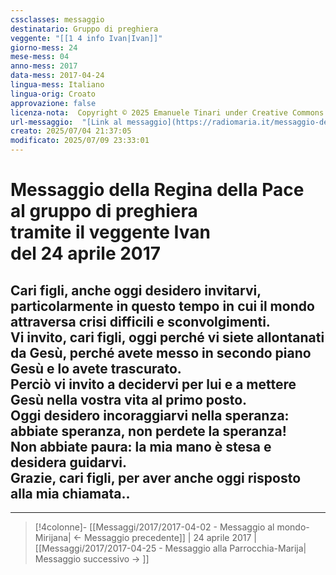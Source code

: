 ```yaml
---
cssclasses: messaggio
destinatario: Gruppo di preghiera
veggente: "[[1 4 info Ivan|Ivan]]"
giorno-mess: 24
mese-mess: 04
anno-mess: 2017
data-mess: 2017-04-24
lingua-mess: Italiano
lingua-orig: Croato
approvazione: false
licenza-nota:  Copyright © 2025 Emanuele Tinari under Creative Commons BY-NC-SA 4.0 https://creativecommons.org/licenses/by-nc-sa/4.0/
url-messaggio:  "[Link al messaggio](https://radiomaria.it/messaggio-del-24-aprile-2017/)"
creato: 2025/07/04 21:37:05
modificato: 2025/07/09 23:33:01
---
```


# Messaggio della Regina della Pace<br>al gruppo di preghiera<br>tramite il veggente Ivan<br>del 24 aprile 2017

## Cari figli, anche oggi desidero invitarvi, particolarmente in questo tempo in cui il mondo attraversa crisi difficili e sconvolgimenti.<br>Vi invito, cari figli, oggi perché vi siete allontanati da Gesù, perché avete messo in secondo piano Gesù e lo avete trascurato.<br>Perciò vi invito a decidervi per lui e a mettere Gesù nella vostra vita al primo posto.<br>Oggi desidero incoraggiarvi nella speranza: abbiate speranza, non perdete la speranza!<br>Non abbiate paura: la mia mano è stesa e desidera guidarvi.<br>Grazie, cari figli, per aver anche oggi risposto alla mia chiamata..

***

> [!4colonne]- [[Messaggi/2017/2017-04-02 - Messaggio al mondo-Mirijana| ← Messaggio precedente]] | 24 aprile 2017 | [[Messaggi/2017/2017-04-25 - Messaggio alla Parrocchia-Marija| Messaggio successivo → ]]
